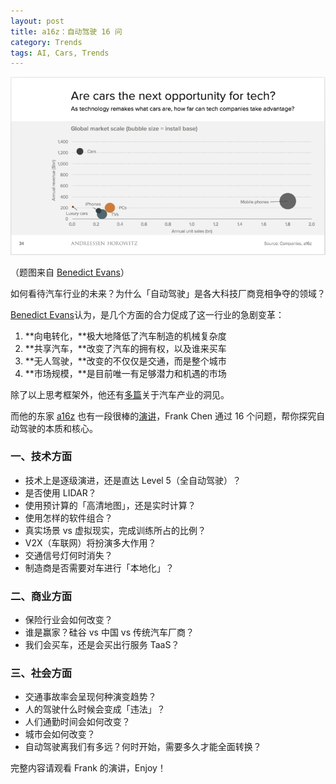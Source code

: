 ```yaml
---
layout: post
title: a16z：自动驾驶 16 问
category: Trends
tags: AI, Cars, Trends
---
```


![cars](/images/cars.png)

（题图来自 [Benedict Evans](http://ben-evans.com/benedictevans/2015/7/27/ways-to-think-about-cars)）

如何看待汽车行业的未来？为什么「自动驾驶」是各大科技厂商竞相争夺的领域？

 [Benedict Evans](http://ben-evans.com/)认为，是几个方面的合力促成了这一行业的急剧变革：

1. **向电转化，**极大地降低了汽车制造的机械复杂度
2. **共享汽车，**改变了汽车的拥有权，以及谁来买车
3. **无人驾驶，**改变的不仅仅是交通，而是整个城市
4. **市场规模，**是目前唯一有足够潜力和机遇的市场


除了以上思考框架外，他还有[多篇](http://ben-evans.com/benedictevans?category=Cars)关于汽车产业的洞见。

而他的东家 [a16z](https://a16z.com) 也有一段很棒的[演讲](https://a16z.com/2017/01/06/selfdriving-cars-frank-chen/)，Frank Chen 通过 16 个问题，帮你探究自动驾驶的本质和核心。



### 一、技术方面

- 技术上是逐级演进，还是直达 Level 5（全自动驾驶）？
- 是否使用 LIDAR？
- 使用预计算的「高清地图」，还是实时计算？
- 使用怎样的软件组合？
- 真实场景 vs 虚拟现实，完成训练所占的比例？
- V2X（车联网）将扮演多大作用？
- 交通信号灯何时消失？
- 制造商是否需要对车进行「本地化」？


### 二、商业方面

- 保险行业会如何改变？
- 谁是赢家？硅谷 vs 中国 vs 传统汽车厂商？
- 我们会买车，还是会买出行服务 TaaS？


### 三、社会方面

- 交通事故率会呈现何种演变趋势？
- 人的驾驶什么时候会变成「违法」？
- 人们通勤时间会如何改变？
- 城市会如何改变？
- 自动驾驶离我们有多远？何时开始，需要多久才能全面转换？



完整内容请观看 Frank 的演讲，Enjoy！
